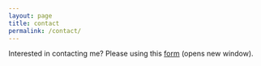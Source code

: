 ```yaml
---
layout: page
title: contact
permalink: /contact/
---
```


Interested in contacting me? Please using this <a href="cme/index.html" target="_blank">form</a> (opens new window).
